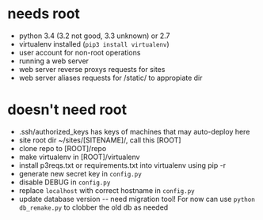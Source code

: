 # needs root

* python 3.4 (3.2 not good, 3.3 unknown) or 2.7
* virtualenv installed (`pip3 install virtualenv`)
* user account for non-root operations
* running a web server
* web server reverse proxys requests for sites
* web server aliases requests for /static/ to appropiate dir

# doesn't need root

* .ssh/authorized_keys has keys of machines that may auto-deploy here
* site root dir ~/sites/[SITENAME]/, call this [ROOT]
* clone repo to [ROOT]/repo
* make virtualenv in [ROOT]/virtualenv
* install p3reqs.txt or requirements.txt into virtualenv using pip -r
* generate new secret key in `config.py`
* disable DEBUG in `config.py`
* replace `localhost` with correct hostname in `config.py`
* update database version -- need migration tool!  For now can use `python
  db_remake.py` to clobber the old db as needed
